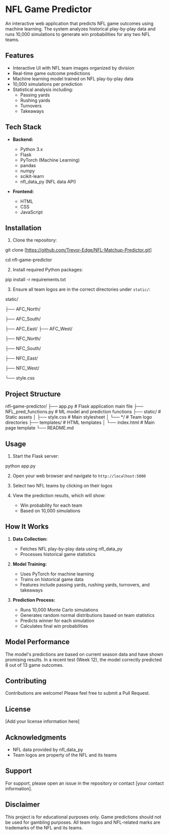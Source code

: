 # NFL Game Predictor

An interactive web application that predicts NFL game outcomes using machine learning. The system analyzes historical play-by-play data and runs 10,000 simulations to generate win probabilities for any two NFL teams.

## Features

- Interactive UI with NFL team images organized by division
- Real-time game outcome predictions
- Machine learning model trained on NFL play-by-play data
- 10,000 simulations per prediction
- Statistical analysis including:
  - Passing yards
  - Rushing yards
  - Turnovers
  - Takeaways

## Tech Stack

- **Backend:**
  - Python 3.x
  - Flask
  - PyTorch (Machine Learning)
  - pandas
  - numpy
  - scikit-learn
  - nfl_data_py (NFL data API)

- **Frontend:**
  - HTML
  - CSS
  - JavaScript

## Installation

1. Clone the repository:

git clone [https://github.com/Trevor-Edge/NFL-Matchup-Predictor.git]

cd nfl-game-predictor

2. Install required Python packages:

pip install -r requirements.txt

3. Ensure all team logos are in the correct directories under `static/`:

static/

├── AFC_North/

├── AFC_South/

├── AFC_East/
├── AFC_West/

├── NFC_North/

├── NFC_South/

├── NFC_East/

├── NFC_West/

└── style.css

## Project Structure

nfl-game-predictor/
├── app.py                 # Flask application main file
├── NFL_pred_functions.py  # ML model and prediction functions
├── static/               # Static assets
│   ├── style.css        # Main stylesheet
│   └── */               # Team logo directories
├── templates/           # HTML templates
│   └── index.html      # Main page template
└── README.md

## Usage

1. Start the Flask server:

python app.py

2. Open your web browser and navigate to `http://localhost:5000`

3. Select two NFL teams by clicking on their logos

4. View the prediction results, which will show:
   - Win probability for each team
   - Based on 10,000 simulations

## How It Works

1. **Data Collection:**
   - Fetches NFL play-by-play data using nfl_data_py
   - Processes historical game statistics

2. **Model Training:**
   - Uses PyTorch for machine learning
   - Trains on historical game data
   - Features include passing yards, rushing yards, turnovers, and takeaways

3. **Prediction Process:**
   - Runs 10,000 Monte Carlo simulations
   - Generates random normal distributions based on team statistics
   - Predicts winner for each simulation
   - Calculates final win probabilities

## Model Performance

The model's predictions are based on current season data and have shown promising results. In a recent test (Week 12), the model correctly predicted 8 out of 13 game outcomes.

## Contributing

Contributions are welcome! Please feel free to submit a Pull Request.

## License

[Add your license information here]

## Acknowledgments

- NFL data provided by nfl_data_py
- Team logos are property of the NFL and its teams

## Support

For support, please open an issue in the repository or contact [your contact information].

## Disclaimer

This project is for educational purposes only. Game predictions should not be used for gambling purposes. All team logos and NFL-related marks are trademarks of the NFL and its teams.
